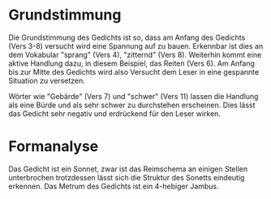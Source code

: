 # Grundstimmung

Die Grundstimmung des Gedichts ist so, dass am Anfang des Gedichts (Vers 3-8) versucht wird eine Spannung auf zu bauen. 
Erkennbar ist dies an dem Vokabular "sprang" (Vers 4), "zitternd" (Vers 8).
Weiterhin kommt eine aktive Handlung dazu, in diesem Beispiel, das Reiten (Vers 6).
Am Anfang bis zur Mitte des Gedichts wird also Versucht dem Leser in eine gespannte Situation zu versetzen.

Wörter wie "Gebärde" (Vers 7) und "schwer" (Vers 11) lassen die Handlung als eine Bürde und als sehr schwer zu durchstehen erscheinen.
Dies lässt das Gedicht sehr negativ und erdrückend für den Leser wirken.

# Formanalyse
Das Gedicht ist ein Sonnet, zwar ist das Reimschema an einigen Stellen unterbrochen trotzdessen lässt sich die Struktur des Sonetts eindeutig erkennen.
Das Metrum des Gedichts ist ein 4-hebiger Jambus.
